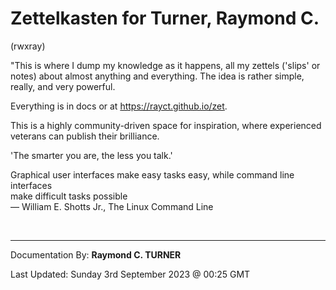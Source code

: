 # Zettelkasten for Turner, Raymond C.
(rwxray)


"This is where I dump my knowledge as it happens, all my zettels ('slips' or notes) about almost anything and everything. The idea is rather simple, really, and very powerful.

Everything is in docs or at https://rayct.github.io/zet.

This is a highly community-driven space for inspiration, where experienced veterans can publish their brilliance.

'The smarter you are, the less you talk.'

Graphical user interfaces make easy tasks easy, while command line interfaces\
make difficult tasks possible\
― William E. Shotts Jr., The Linux Command Line

</br>

---

Documentation By: **Raymond C. TURNER**

Last Updated: Sunday 3rd September 2023 @ 00:25 GMT